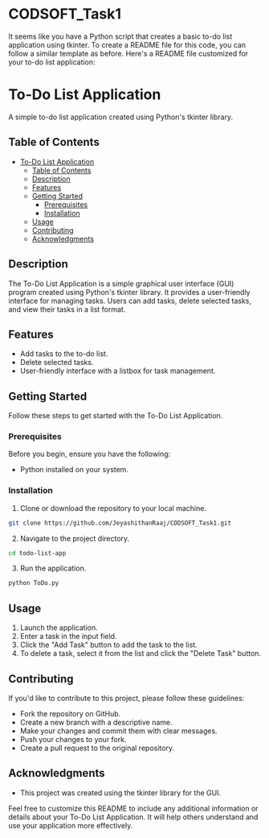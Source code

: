# CODSOFT_Task1

It seems like you have a Python script that creates a basic to-do list application using tkinter. To create a README file for this code, you can follow a similar template as before. Here's a README file customized for your to-do list application:

# To-Do List Application

A simple to-do list application created using Python's tkinter library.

## Table of Contents

- [To-Do List Application](#to-do-list-application)
  - [Table of Contents](#table-of-contents)
  - [Description](#description)
  - [Features](#features)
  - [Getting Started](#getting-started)
    - [Prerequisites](#prerequisites)
    - [Installation](#installation)
  - [Usage](#usage)
  - [Contributing](#contributing)
  - [Acknowledgments](#acknowledgments)

## Description

The To-Do List Application is a simple graphical user interface (GUI) program created using Python's tkinter library. It provides a user-friendly interface for managing tasks. Users can add tasks, delete selected tasks, and view their tasks in a list format.

## Features

- Add tasks to the to-do list.
- Delete selected tasks.
- User-friendly interface with a listbox for task management.

## Getting Started

Follow these steps to get started with the To-Do List Application.

### Prerequisites

Before you begin, ensure you have the following:

- Python installed on your system.

### Installation

1. Clone or download the repository to your local machine.

```bash
git clone https://github.com/JeyashithanRaaj/CODSOFT_Task1.git
```

2. Navigate to the project directory.

```bash
cd todo-list-app
```

3. Run the application.

```bash
python ToDo.py
```

## Usage

1. Launch the application.
2. Enter a task in the input field.
3. Click the "Add Task" button to add the task to the list.
4. To delete a task, select it from the list and click the "Delete Task" button.

## Contributing

If you'd like to contribute to this project, please follow these guidelines:

- Fork the repository on GitHub.
- Create a new branch with a descriptive name.
- Make your changes and commit them with clear messages.
- Push your changes to your fork.
- Create a pull request to the original repository.

## Acknowledgments

- This project was created using the tkinter library for the GUI.

Feel free to customize this README to include any additional information or details about your To-Do List Application. It will help others understand and use your application more effectively.
